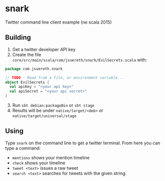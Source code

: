 # snark
Twitter command line client example (ne scala 2015)


## Building

1. Get a twitter developer API key
2. Create the file `core/src/main/scala/com/jsuereth/snark/EvilSecrets.scala` with:

```scala
package com.jsuereth.snark

// TODO - Read from a file, or environment variable...
object EvilSecrets {
  val apiKey = "<your api key>"
  val apiSecret = "<your api secret>"
}
```

3. Run `sbt debian:packageBin` or `sbt stage`
4. Results will be under `native/target/<deb>` or `native/target/universal/stage`


## Using

Type `snark` on the command line to get a twitter terminal.  From here you can type a command:

* `mentions` shows your mention timeline
* `check` shows your timeline
* `tweet <text>` issues a raw tweet
* `search <text>` searches for tweets with the given string.


